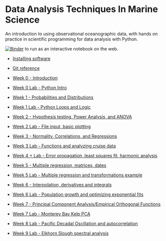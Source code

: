 # Data Analysis Techniques In Marine Science

An introduction to using observational oceanographic data, with hands on practice in scientific programming for data analysis with Python.

 [![Binder](http://mybinder.org/badge.svg)](http://mybinder.org:/repo/mlmldata2017/course-notes) to run as an interactive notebook on the web.

* [Installing software](software-installation)

* [Git reference](git-reference)

* [Week 0 - Introduction](week00-introduction.ipynb)

* [Week 0 Lab - Python Intro](week00b-python-intro.ipynb)

* [Week 1 - Probabilities and Distributions](week01-probability_and_distributions.ipynb)

* [Week 1 Lab - Python Loops and Logic](week01b-python-loops-and-logic.ipynb)

* [Week 2  -  Hypothesis testing, Power Analysis, and ANOVA](week02a-hypothesis-power-anova.ipynb)

* [Week 2 Lab  -  File input, basic plotting](week02b-file-input.ipynb)

* [Week 3  -  Normality, Correlations, and Regressions](week03a-nonparam-corr-regress.ipynb)

* [Week 3 Lab -  Functions and analyzing cruise data](week03b-functions-cruisedata-continued.ipynb)

* [Week 4 + Lab -  Error propagation, least squares fit, harmonic analysis](week04-error-propagation-least-squares.ipynb)

* [Week 5 - Multiple regression, matrices, dates](week05a-multiple-regression-matrices-dates.ipynb)

* [Week 5 Lab - Multiple regression and transformations example](week05b-mult-regression-example.ipynb)

* [Week 6 - Interpolation, derivatives and integrals](week06a-interpolation-derivatives-integrals.ipynb)

* [Week 6 Lab - Population growth and optimizing exponential fits](week06b-us-population-example.ipynb)

* [Week 7 - Principal Component Analysis/Empirical Orthogonal Functions](week07a-PCA-EOF.ipynb)

* [Week 7 Lab - Monterey Bay Kelp PCA](week07b-montereybay-kelp-pca.ipynb)

* [Week 8 Lab - Pacific Decadal Oscillation and autocorrelation](week08b_correlation_function_pdo.ipynb)

* [Week 9 Lab - Elkhorn Slough spectral analysis](week09b_lobo_spectral.ipynb)
